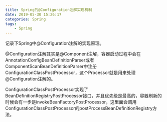 ```yaml
---
title: Spring的@Configuration注解实现机制
date: 2019-05-30 15:26:17
categories: Spring
tags:
	- Spring
---
```


记录下Spring中@Configuration注解的实现原理。

<!--more-->

@Configuration注解其实是@Component注解，容器启动过程中会在AnnotationConfigBeanDefinitionParser或者ComponentScanBeanDefinitionParser中注册ConfigurationClassPostProcessor，这个Processor就是用来处理@Configuration注解的。

ConfigurationClassPostProcessor实现了BeanDefinitionRegistryPostProcessor接口，并且优先级是最高的，容器刷新的时候会有一步是invokeBeanFactoryPostProcessor，这里面会调用ConfigurationClassPostProcessor的postProcessBeanDefinitionRegistry方法。